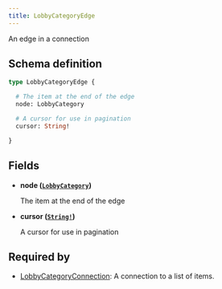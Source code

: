 ```yaml
---
title: LobbyCategoryEdge
---
```


An edge in a connection

## Schema definition
```graphql
type LobbyCategoryEdge {

  # The item at the end of the edge
  node: LobbyCategory

  # A cursor for use in pagination
  cursor: String!

}
```

## Fields

* **node ([`LobbyCategory`](graphql/schema/lobbycategory.md))**

  The item at the end of the edge

* **cursor ([`String!`](graphql/schema/string.md))**

  A cursor for use in pagination


## Required by
* [LobbyCategoryConnection](graphql/schema/lobbycategoryconnection.md): A connection to a list of items.
